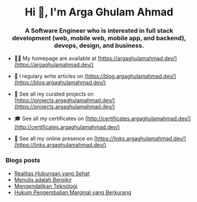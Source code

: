 <h1 align="center">Hi 👋, I'm Arga Ghulam Ahmad</h1>
<h3 align="center">A Software Engineer who is interested in full stack development (web, mobile web, mobile app, and backend), devops, design, and business.</h3>

- 👨‍💻 My homepage are available at [https://argaghulamahmad.dev/](https://argaghulamahmad.dev/)

- 📝 I regulary write articles on [https://blog.argaghulamahmad.dev/](https://blog.argaghulamahmad.dev/)

- 🚧 See all my curated projects on [https://projects.argaghulamahmad.dev/](https://projects.argaghulamahmad.dev/)

- 🎓 See all my certificates on [http://certificates.argaghulamahmad.dev/](http://certificates.argaghulamahmad.dev/)

- 🔗 See all my online presence on [https://links.argaghulamahmad.dev/](https://links.argaghulamahmad.dev/)

### Blogs posts
<!-- BLOG-POST-LIST:START -->
- [Realitas Hubungan yang Sehat](https://blog.argaghulamahmad.dev/2021/11/09/realitas-hubungan-yang-sehat/)
- [Menulis adalah Berpikir](https://blog.argaghulamahmad.dev/2021/11/08/menulis-adalah-berpikir/)
- [Mengendalikan Teknologi](https://blog.argaghulamahmad.dev/2021/11/07/dikendalikan-teknologi/)
- [Hukum Pengembalian Marginal yang Berkurang](https://blog.argaghulamahmad.dev/2021/11/07/hukum-pengembalian-marginal-yang-berkurang/)
<!-- BLOG-POST-LIST:END -->
